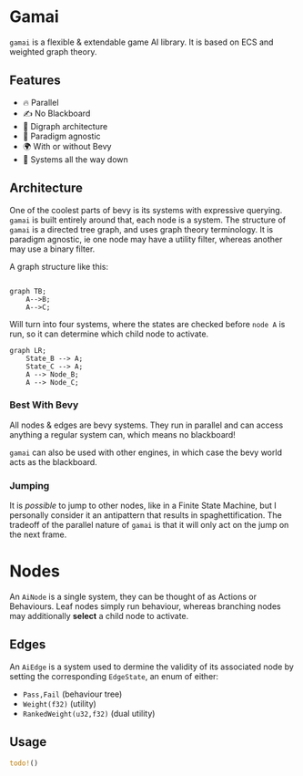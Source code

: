 # Gamai

`gamai` is a flexible & extendable game AI library. It is based on ECS and weighted graph theory.

## Features

- 🔥 Parallel
- ✍️ No Blackboard
- 🌴 Digraph architecture
- 🌈 Paradigm agnostic
- 🌍 With or without Bevy
- 🐢 Systems all the way down

## Architecture

One of the coolest parts of bevy is its systems with expressive querying. `gamai` is built entirely around that, each node is a system.
The structure of `gamai` is a directed tree graph, and uses graph theory terminology. It is paradigm agnostic, ie one node may have a utility filter, whereas another may use a binary filter.

A graph structure like this:
```mermaid

graph TB;
	A-->B;
	A-->C;

```
Will turn into four systems, where the states are checked before `node A` is run, so it can determine which child node to activate.
```mermaid
graph LR;
	State_B --> A;
	State_C --> A;
	A --> Node_B;
	A --> Node_C;
```


### Best With Bevy

All nodes & edges are bevy systems. They run in parallel and can access anything a regular system can, which means no blackboard!

`gamai` can also be used with other engines, in which case the bevy world acts as the blackboard.

### Jumping
It is *possible* to jump to other nodes, like in a Finite State Machine, but I personally consider it an antipattern that results in spaghettification. The tradeoff of the parallel nature of `gamai` is that it will only act on the jump on the next frame.

# Nodes

An `AiNode` is a single system, they can be thought of as Actions or Behaviours. Leaf nodes simply run behaviour, whereas branching nodes may additionally **select** a child node to activate.

## Edges

An `AiEdge` is a system used to dermine the validity of its associated node by setting the corresponding `EdgeState`, an enum of either:
- `Pass,Fail` (behaviour tree)
- `Weight(f32)` (utility)
- `RankedWeight(u32,f32)` (dual utility)

## Usage

```rs
todo!()
```
